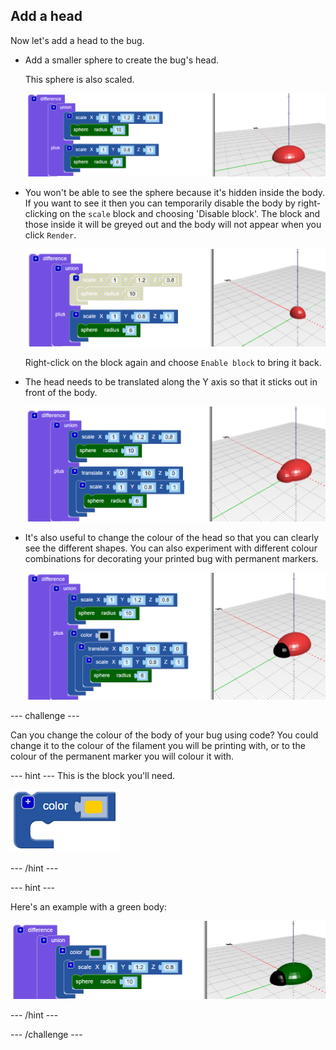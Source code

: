 ## Add a head

Now let's add a head to the bug. 

+ Add a smaller sphere to create the bug's head. 

  This sphere is also scaled. 

  ![screenshot](images/bug-head-hidden.png)

+ You won't be able to see the sphere because it's hidden inside the body. If you want to see it then you can temporarily disable the body by right-clicking on the `scale` block and choosing 'Disable block'. The block and those inside it will be greyed out and the body will not appear when you click `Render`.

  ![screenshot](images/bug-disable.png)

  Right-click on the block again and choose `Enable block` to bring it back.
  
+ The head needs to be translated along the Y axis so that it sticks out in front of the body.

  ![screenshot](images/bug-head.png)

+ It's also useful to change the colour of the head so that you can clearly see the different shapes. You can also experiment with different colour combinations for decorating your printed bug with permanent markers. 

  ![screenshot](images/bug-head-black.png)

--- challenge ---

Can you change the colour of the body of your bug using code? You could change it to the colour of the filament you will be printing with, or to the colour of the permanent marker you will colour it with.

--- hint ---
This is the block you'll need.

  ![screenshot](images/bug-colour-block.png)

--- /hint ---

--- hint ---

Here's an example with a green body:

 ![screenshot](images/bug-body-colour.png)

--- /hint ---

--- /challenge ---




  
